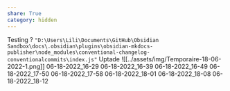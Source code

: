 ```yaml
---
share: True
category: hidden
---
```

Testing ? 
`"D:\Users\Lili\Documents\GitHub\Obsidian Sandbox\docs\.obsidian\plugins\obsidian-mkdocs-publisher\node_modules\conventional-changelog-conventionalcommits\index.js"`
Uptade
![[../assets/img/Temporaire-18-06-2022-1.png]]
06-18-2022_16-29
06-18-2022_16-39
06-18-2022_16-49
06-18-2022_17-50
06-18-2022_17-58
06-18-2022_18-01
06-18-2022_18-08
06-18-2022_18-12